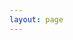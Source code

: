 ```yaml
---
layout: page
---
```

<script setup>
import {
  VPTeamPage,
  VPTeamPageTitle,
  VPTeamMembers,
  VPTeamPageSection
} from 'vitepress/theme'

const Investigators = [
//   {
//   avatar: '1.png',
//   name: 'Dr. Chengxiang (Tony) ZHUGE',
//   title: 'Principal Investigator',
// }
]

// External Collaborators
const ExternalCollaborators = [
  // {
  //   avatar: '6.png',
  //   name: 'Binru WEI',
  //   title: 'Assistant Professor at Zhejiang University',
  // },
  // {
  //   avatar: '7.png',
  //   name: 'Zhenhan PENG',
  //   title: 'PhD Student at KU Leuven, Belgium',
  // }
]



const Reachers = [
  // {
  //   avatar: '2.png',
  //   name: 'Ruichen MA',
  //   title: 'Leading Researcher & PhD student',
  // },
  // {
  //   avatar: '3.png',
  //   name: 'Xiong YANG',
  //   title: 'Leading Researcher & Postdoc Fellow',
  // },
  // {
  //   avatar: '8.png',
  //   name: 'Fan ZHANG',
  //   title: 'Leading Researcher & Postdoc Fellow',
  // },
  // {
  //   avatar: '4.png',
  //   name: 'Justin Hayse Chiwing G. TANG',
  //   title: 'Leading Researcher & PhD Student',
  // },
  // {
  //   avatar: '5.png',
  //   name: 'Enyuan CAO',
  //   title: 'Data Analyst & PhD Student',
  // },
  // {
  //   avatar: '10.png',
  //   name: 'Xiaoqi SHI',
  //   title: 'Data Analyst & Master Student',
  // },
  // {
  //   avatar: '9.png',
  //   name: 'Dingkang TENG',
  //   title: 'Data Analyst & Master Student',
  // },
  // {
  //   // Ding Chen，Data Analyst & Master Student
  //   avatar: '11.png',
  //   name: 'Ding CHEN',
  //   title: 'Data Analyst & Master Student',
  // },
  // {
  //   avatar: '12.png',
  //   name: 'Zhiqing PAN',
  //   title: 'Website Developer & Research Assistant',
  //   // links : [
  //   //   {
  //   //     icon: 'github',
  //   //     link: 'https://www.github.com/pzq123456',
  //   //   }
  //   // ]
  // },
]


// Justin
// Leading Researcher & PhD Student

// Enyuan
// Data Analyst & PhD Student

// Xiaoqi SHI
// Data Analyst & Master Student




</script>

<VPTeamPage>
  <VPTeamPageTitle>
    <template #title>Our Team</template>
    <template #lead>
     The Global EV Data Initiative is led by <a href="https://thetipteam.editorx.io/website/">The TIP Research Group</a> at The Hong Kong Polytechnic University (PolyU), which is an interdisciplinary research group focusing on <b class = "TIP">T</b>echnology innovation, <b class = "TIP">I</b>nfrastructure planning and <b class = "TIP">P</b>olicy making in Smart Cities
    </template>
  </VPTeamPageTitle>

  <VPTeamPageSection>
      <template #title>
      Principal Investigator
      </template>
      <template #members>
        <VPTeamMembers size="medium" :members= "Investigators" />
      </template>
  </VPTeamPageSection>



  <VPTeamPageSection>
    <template #title>
      Researchers & Developers
    </template>
    <template #members>
      <VPTeamMembers size="medium" :members= "Reachers" />
    </template>
  </VPTeamPageSection>


  <VPTeamPageSection>
      <template #title>
        International Collaborators
      </template>
      <template #members>
        <VPTeamMembers size="medium" :members= "ExternalCollaborators" />
      </template>
  </VPTeamPageSection>
</VPTeamPage>

<!-- style -->
<style scoped>
  a {
    color: #3eaf7c;
  }

  .TIP {
    color: #3eaf7c;
    font-weight: bold;
    font-size: 1.2em;
  }

</style>
